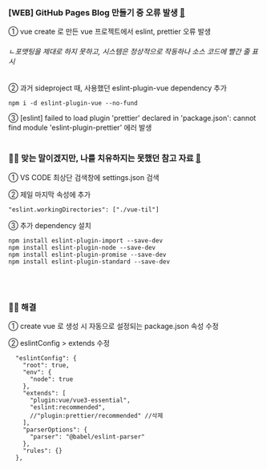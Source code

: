 ### [WEB] GitHub Pages Blog 만들기 중 오류 발생 [🔗](#/logging/1)

① vue create 로 만든 vue 프로젝트에서 eslint, prettier 오류 발생

###### ㄴ포맷팅을 제대로 하지 못하고, 시스템은 정상적으로 작동하나 소스 코드에 빨간 줄 표시

② 과거 sideproject 때, 사용했던 eslint-plugin-vue dependency 추가

```
npm i -d eslint-plugin-vue --no-fund
```

③ [eslint] failed to load plugin 'prettier' declared in 'package.json': cannot find module 'eslint-plugin-prettier' 에러 발생
<br/><br/>

### 🙅‍♂️ 맞는 말이겠지만, 나를 치유하지는 못했던 참고 자료 [🔗](https://www.inflearn.com/questions/35438/eslint-%EC%84%A4%EC%A0%95%EC%9D%80-%EB%AA%A8%EB%91%90-%EC%99%84%EB%A3%8C-%ED%96%88%EB%8A%94%EB%8D%B0-%EC%BD%94%EB%93%9C%EC%97%90%EC%84%9C-%EB%AC%B8%EC%A0%9C-%EB%8C%80%EC%83%81-%EB%9D%BC%EC%9D%B8%EC%97%90-%ED%91%9C%EC%8B%9C%EA%B0%80-%EB%90%98%EC%A7%80%EC%95%8A%EC%8A%B5%EB%8B%88%EB%8B%A4)

① VS CODE 최상단 검색창에 settings.json 검색

② 제일 마지막 속성에 추가

```
"eslint.workingDirectories": ["./vue-til"]
```

③ 추가 dependency 설치

```
npm install eslint-plugin-import --save-dev
npm install eslint-plugin-node --save-dev
npm install eslint-plugin-promise --save-dev
npm install eslint-plugin-standard --save-dev
```

<br/><br/>

### 🙆‍♂️ 해결

① create vue 로 생성 시 자동으로 설정되는 package.json 속성 수정

② eslintConfig > extends 수정

```
  "eslintConfig": {
    "root": true,
    "env": {
      "node": true
    },
    "extends": [
      "plugin:vue/vue3-essential",
      "eslint:recommended",
      //"plugin:prettier/recommended" //삭제
    ],
    "parserOptions": {
      "parser": "@babel/eslint-parser"
    },
    "rules": {}
  },
```
